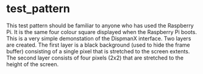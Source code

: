 test_pattern
============

This test pattern should be familiar to anyone who has used the Raspberry
Pi. It is the same four colour square displayed when the Raspberry Pi boots.
This is a very simple demonstation of the DispmanX interface. Two layers are
created. The first layer is a black background (used to hide the frame
buffer) consisting of a single pixel that is stretched to the screen
extents. The second layer consists of four pixels (2x2) that are stretched
to the height of the screen.

